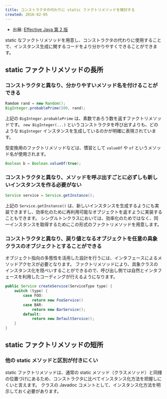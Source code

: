 ```yaml
---
title: コンストラクタの代わりに static ファクトリメソッドを検討する
created: 2016-02-05
---
```


* 出展: <a href="http://hb.afl.rakuten.co.jp/hgc/144180a1.9ac213ee.144180a2.e4d0f394/?pc=http%3a%2f%2fitem.rakuten.co.jp%2fbook%2f12699391%2f%3fscid%3daf_link_txt&amp;m=http%3a%2f%2fm.rakuten.co.jp%2fbook%2fi%2f16859484%2f" target="_blank">Effective Java 第 2 版</a>

static なファクトリメソッドを用意し、コンストラクタの代わりに使用することで、インスタンス生成に関するコードをより分かりやすくできることができます。


static ファクトリメソッドの長所
----

### コンストラクタと異なり、分かりやすいメソッド名を付けることができる

```java
Ramdom rand = new Random();
BigInteger.probablePrime(500, rand);
```

上記の `BigInteger.probablePrime` は、素数であろう数を返すファクトリメソッドです。
`new BigInteger(...)` というコンストラクタを呼び出すよりも、どのような `BigInteger` インスタンスを生成しているのかが明確に表現されています。

型変換用のファクトリメソッドなどは、慣習として `valueOf` や `of` というメソッド名が使用されます。

```java
Boolean b = Boolean.valueOf(true);
```


### コンストラクタと異なり、メソッドを呼ぶ出すごとに必ずしも新しいインスタンスを作る必要がない

```java
Service service = Service.getInstance();
```

上記の `Service.getInstance()` は、新しいインスタンスを生成するようにも実装できますし、効率化のために再利用可能なオブジェクトを返すように実装することもできます。
シングルトンクラスにおいては、効率化のためではなく、同一インスタンスを取得するためにこの形式のファクトリメソッドを用意します。


### コンストラクタと異なり、戻り値となるオブジェクトを任意の具象クラスのオブジェクトとすることができる

オブジェクト指向の多態性を活用した設計を行うには、インタフェースによるメソッドアクセスが必要となります。
ファクトリメソッドにより、具象クラスのインスタンス化を隠ぺいすることができるので、呼び出し側では自然とインタフェースを利用したコーディングが行えるようになります。

```java
public Service createService(ServiceType type) {
    switch (type) {
        case FOO:
            return new FooService()
        case BAR:
            return new BarService();
        default:
            return new DefaultService();
    }
}
```

static ファクトリメソッドの短所
----

### 他の static メソッドと区別が付きにくい

static ファクトリメソッドは、通常の static メソッド（クラスメソッド）と同様の位置づけにあるため、コンストラクタに比べてインスタンス化方法を把握しにくいと言えます。
クラスの Javadoc コメントとして、インスタンス化方法を明示しておく必要があります。

